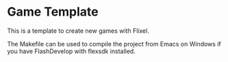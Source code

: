 Game Template
=============

This is a template to create new games with Flixel.

The Makefile can be used to compile the project from Emacs
on Windows if you have FlashDevelop with flexsdk installed.
